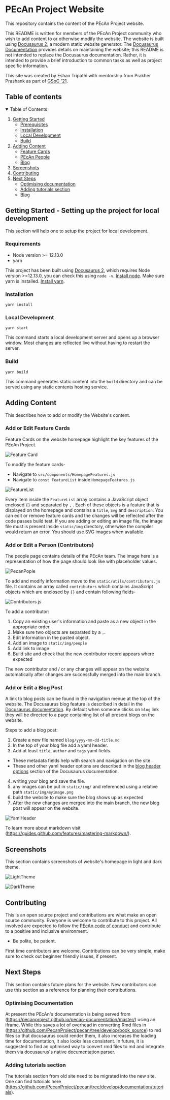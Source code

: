 # PEcAn Project Website

This repository contains the content of the PEcAn Project website. 

This README is written for members of the PEcAn Project community who wish to add content to or otherwise modify the website.
The website is built using [Docusaurus 2](https://docusaurus.io/), a modern static website generator. 
The [Docusaurus Documentation](https://docusaurus.io/docs) provides details on maintaining the website; this README is not intended to replace the Docusaurus documentation. 
Rather, it is intended to provide a brief introduction to common tasks as well as project specific information. 

This site was created by Eshan Tripathi with mentorship from Prakher Prashank as part of [GSoC '21](https://summerofcode.withgoogle.com/). 

## Table of contents

<details open="open">
  <summary>Table of Contents</summary>
  <ol>
    <li>
      <a href="#getting-started">Getting Started</a>
      <ul>
        <li><a href="#prerequisites">Prerequisites</a></li>
        <li><a href="#installation">Installation</a></li>
        <li><a href="#local-development">Local Development</a></li>
        <li><a href="#build">Build</a></li>
      </ul>
    </li>
    <li>
      <a href="#adding-content">Adding Content</a>
      <ul>
        <li><a href="#feature-cards">Feature Cards</a></li>
        <li><a href="#pecan-people">PEcAn People</a></li>
        <li><a href="#blog">Blog</a></li>
      </ul>
    </li>
    <li><a href="#screenshots">Screenshots</a></li>
    <li><a href="#contributing">Contributing</a></li>
    <li>
      <a href="#next-steps">Next Steps</a>
      <ul>
        <li><a href="#optimising-documentation">Optimising documentation</a></li>
        <li><a href="#adding-tutorials">Adding tutorials section</a></li>
        <li><a href="#blog">Blog</a></li>
      </ul>
    </li>
  </ol>
</details>

## Getting Started - Setting up the project for local development 

This section will help one to setup the project for local development.

### Requirements

- Node version >= 12.13.0
- yarn

This project has been built using [Docusaurus 2](https://docusaurus.io/), which requires Node version >=12.13.0, you can check this using `node -v`. [Install node](https://nodejs.org/en/download/).
Make sure yarn is installed. [Install yarn](https://classic.yarnpkg.com/en/docs/install/#debian-stable).

### Installation

```console
yarn install
```

### Local Development

```console
yarn start
```

This command starts a local development server and opens up a browser window. Most changes are reflected live without having to restart the server.

### Build

```console
yarn build
```

This command generates static content into the `build` directory and can be served using any static contents hosting service.

## Adding Content

This describes how to add or modify the Website's content.

###  Add or Edit Feature Cards

Feature Cards on the website homepage highlight the key features of the PEcAn Project.

![Feature Card](screenshots/featureCard.png)

To modify the feature cards-

- Navigate to `src/components/HomepageFeatures.js`
- Navigate to `const FeatureList` inside `HomepageFeatures.js`

![FeatureList](screenshots/FeatureList.png)

Every item inside the `FeatureList` array contains a JavaScript object enclosed `{}` and separated by `,` . 
Each of these objects is a feature that is displayed on the homepage and contains a `title`, `Svg` and `description`. 
You can edit or remove feature cards and the changes will be reflected after the code passes build test. 
If you are adding or editing an image file, the image file must is present inside `static/img` directory, otherwise the compiler would return an error.
You should use SVG images when available.

###  Add or Edit a Person (Contributors) 

The people page contains details of the PEcAn team. The image here is a representation of how the page should look like with placeholder values.

![PecanPople](screenshots/pecanPeople.png)

To add and modify information move to the `static/utils/contributors.js` file. 
It contains an array called `contributors` which contains JavaScript objects which are enclosed by `{}` and contain following fields-

![Contributors.js](screenshots/contributors.png)

To add a contributor:
1. Copy an existing user's information and paste as a new object in the appropriate order. 
2. Make sure two objects are separated by a `,`. 
3. Edit information in the pasted object.
4. Add an image to `static/img/people`
5. Add link to image
6. Build site and check that the new contributor record appears where expected

The new contributor and / or any changes will appear on the website automatically after changes are successfully merged into the main branch.

### Add or Edit a Blog Post

A link to blog posts can be found in the navigation menue at the top of the website. 
The Docusaurus blog feature is described in detail in the [Docusaurus documentation](https://docusaurus.io/docs/blog). 
By default when someone clicks on `blog` link they will be directed to a page containing list of all present blogs on the website.

Steps to add a blog post:

1. Create a new file named  `blog/yyyy-mm-dd-title.md`
2. In the top of your blog file add a yaml header.
3. Add at least `title`, `author` and `tags` yaml fields. 
  - These metadata fields help with search and navigation on the site. 
  - These and other yaml header options are described in the [blog header options](https://docusaurus.io/docs/blog#header-options) section of the Docusaurus documentation.   
4. writing your blog and save the file. 
5. any images can be put in `static/img/` and referenced using a relative path `static/img/myimage.png` 
6. build the website to make sure the blog shows up as expected 
7. After the new changes are merged into the main branch, the new blog post will appear on the website.

![YamlHeader](screenshots/yamlHeader.png)

<!-- instead of that screenshot, perhaps provide a code chunk here  -->

To learn more about markdown visit (https://guides.github.com/features/mastering-markdown/). 


## Screenshots

This section contains screenshots of website's homepage in light and dark theme.

![LightTheme](screenshots/light.png)

![DarkTheme](screenshots/dark.png)

## Contributing

This is an open source project and contributions are what make an open source community.
Everyone is welcome to contribute to this project. 
All involved are expected to follow the [PEcAn code of conduct](https://pecanproject.github.io/pecan-documentation/master/contributor-covenant-code-of-conduct.html) and contribute to a positive and inclusive environment.

- Be polite, be patient.

First time contributors are welcome. Contributions can be very simple, make sure to check out beginner friendly issues, if present.

## Next Steps

This section contains future plans for the website. New contributors can use this section as a reference for planning their contributions.

### Optimising Documentation

At present the PEcAn's documentation is being served from (https://pecanproject.github.io/pecan-documentation/master/) using an iframe. While this saves a lot of overhead in converting Rmd files in (https://github.com/PecanProject/pecan/tree/develop/book_source) to md files so that docusaurus could render them, it also increases the loading time for documentation, it also looks less consistent.
In future, it is suggested to find an optimised way to convert rmd files to md and integrate them via docusaurus's native documentation parser.

### Adding tutorials section

The tutorials section from old site need to be migrated into the new site. 
One can find tutorials here (https://github.com/PecanProject/pecan/tree/develop/documentation/tutorials).

